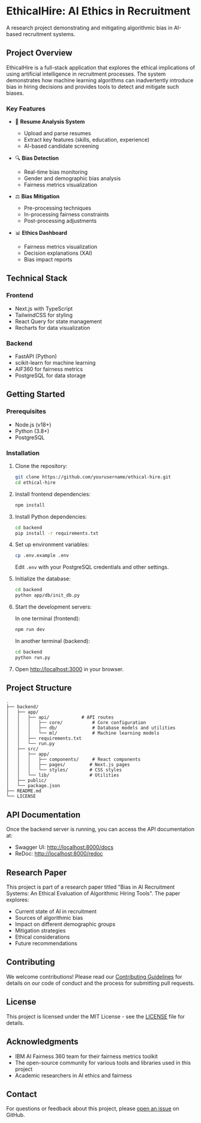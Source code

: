 # EthicalHire: AI Ethics in Recruitment

A research project demonstrating and mitigating algorithmic bias in AI-based recruitment systems.

## Project Overview

EthicalHire is a full-stack application that explores the ethical implications of using artificial intelligence in recruitment processes. The system demonstrates how machine learning algorithms can inadvertently introduce bias in hiring decisions and provides tools to detect and mitigate such biases.

### Key Features

- 📄 **Resume Analysis System**
  - Upload and parse resumes
  - Extract key features (skills, education, experience)
  - AI-based candidate screening

- 🔍 **Bias Detection**
  - Real-time bias monitoring
  - Gender and demographic bias analysis
  - Fairness metrics visualization

- ⚖️ **Bias Mitigation**
  - Pre-processing techniques
  - In-processing fairness constraints
  - Post-processing adjustments

- 📊 **Ethics Dashboard**
  - Fairness metrics visualization
  - Decision explanations (XAI)
  - Bias impact reports

## Technical Stack

### Frontend
- Next.js with TypeScript
- TailwindCSS for styling
- React Query for state management
- Recharts for data visualization

### Backend
- FastAPI (Python)
- scikit-learn for machine learning
- AIF360 for fairness metrics
- PostgreSQL for data storage

## Getting Started

### Prerequisites

- Node.js (v18+)
- Python (3.8+)
- PostgreSQL

### Installation

1. Clone the repository:
   ```bash
   git clone https://github.com/yourusername/ethical-hire.git
   cd ethical-hire
   ```

2. Install frontend dependencies:
   ```bash
   npm install
   ```

3. Install Python dependencies:
   ```bash
   cd backend
   pip install -r requirements.txt
   ```

4. Set up environment variables:
   ```bash
   cp .env.example .env
   ```
   Edit `.env` with your PostgreSQL credentials and other settings.

5. Initialize the database:
   ```bash
   cd backend
   python app/db/init_db.py
   ```

6. Start the development servers:

   In one terminal (frontend):
   ```bash
   npm run dev
   ```

   In another terminal (backend):
   ```bash
   cd backend
   python run.py
   ```

7. Open [http://localhost:3000](http://localhost:3000) in your browser.

## Project Structure

```
.
├── backend/
│   ├── app/
│   │   ├── api/            # API routes
│   │   │   ├── core/           # Core configuration
│   │   │   ├── db/             # Database models and utilities
│   │   │   └── ml/             # Machine learning models
│   │   ├── requirements.txt
│   │   └── run.py
│   ├── src/
│   │   ├── app/
│   │   │   ├── components/     # React components
│   │   │   ├── pages/         # Next.js pages
│   │   │   └── styles/        # CSS styles
│   │   └── lib/               # Utilities
│   ├── public/
│   └── package.json
├── README.md
└── LICENSE
```

## API Documentation

Once the backend server is running, you can access the API documentation at:
- Swagger UI: [http://localhost:8000/docs](http://localhost:8000/docs)
- ReDoc: [http://localhost:8000/redoc](http://localhost:8000/redoc)

## Research Paper

This project is part of a research paper titled "Bias in AI Recruitment Systems: An Ethical Evaluation of Algorithmic Hiring Tools". The paper explores:

- Current state of AI in recruitment
- Sources of algorithmic bias
- Impact on different demographic groups
- Mitigation strategies
- Ethical considerations
- Future recommendations

## Contributing

We welcome contributions! Please read our [Contributing Guidelines](CONTRIBUTING.md) for details on our code of conduct and the process for submitting pull requests.

## License

This project is licensed under the MIT License - see the [LICENSE](LICENSE) file for details.

## Acknowledgments

- IBM AI Fairness 360 team for their fairness metrics toolkit
- The open-source community for various tools and libraries used in this project
- Academic researchers in AI ethics and fairness

## Contact

For questions or feedback about this project, please [open an issue](https://github.com/yourusername/ethical-hire/issues) on GitHub.

